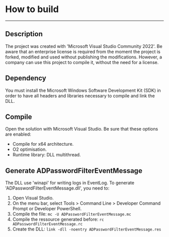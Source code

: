 # How to build
---

## Description

The project was created with 'Microsoft Visual Studio Community 2022'.
Be aware that an enterprise license is required from the moment the project is forked, modified and used without publishing the modifications.
However, a company can use this project to compile it, without the need for a license.

## Dependency

You must install the Microsoft Windows Software Development Kit (SDK) in order to have all headers and libraries necessary to compile and link the DLL.

## Compile

Open the solution with Microsoft Visual Studio.
Be sure that these options are enabled:
- Compile for x64 architecture.
- O2 optimisation.
- Runtime library: DLL multithread.

## Generate ADPasswordFilterEventMessage

The DLL use 'winapi' for writing logs in EventLog.
To generate 'ADPasswordFilterEventMessage.dll', you need to:

1. Open Visual Studio.
2. On the menu bar, select Tools > Command Line > Developer Command Prompt or Developer PowerShell.
3. Compile the file: ```mc -U ADPasswordFilterEventMessage.mc```
4. Compile the ressource generated before: ```rc ADPasswordFilterEventMessage.rc```
5. Create the DLL: ```link -dll -noentry ADPasswordFilterEventMessage.res```
